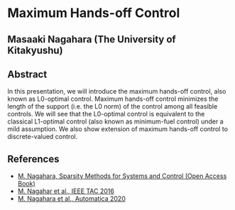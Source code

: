 # Maximum Hands-off Control
## Masaaki Nagahara (The University of Kitakyushu)
## Abstract
In this presentation, we will introduce the maximum hands-off control, also known as L0-optimal control. Maximum hands-off control minimizes the length of the support (i.e. the L0 norm) of the control among all feasible controls. We will see that the L0-optimal control is equivalent to the classical L1-optimal control (also known as minimum-fuel control) under a mild assumption. We also show extension of maximum hands-off control to discrete-valued control. 
## References
- [M. Nagahara, Sparsity Methods for Systems and Control (Open Access Book)](https://www.nowpublishers.com/article/BookDetails/9781680837247)
- [M. Nagahar et al., IEEE TAC 2016](https://ieeexplore.ieee.org/document/7150354)
- [M. Nagahara et al., Automatica 2020](https://www.sciencedirect.com/science/article/pii/S0005109819305424)
